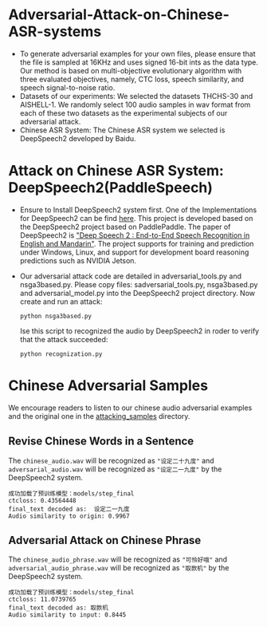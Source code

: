 # Adversarial-Attack-on-Chinese-ASR-systems

* To generate adversarial examples for your own files, please ensure that the file is sampled at 16KHz and uses signed 16-bit ints as the data type. Our method is based on multi-objective evolutionary algorithm with three evaluated objectives, namely, CTC loss, speech similarity, and speech signal-to-noise ratio.
* Datasets of our experiments: We selected the datasets THCHS-30 and AISHELL-1. We randomly select 100 audio samples in wav format from each of these two datasets as the experimental subjects of our adversarial attack.
* Chinese ASR System: The Chinese ASR system we selected is DeepSpeech2 developed by Baidu.

# Attack on Chinese ASR System: DeepSpeech2(PaddleSpeech)

* Ensure to Install DeepSpeech2 system first.
  One of the Implementations for DeepSpeech2 can be find [here](https://github.com/yeyupiaoling/PaddlePaddle-DeepSpeech). This project is developed based on the DeepSpeech2 project based on PaddlePaddle. The paper of DeepSpeech2 is [&#34;Deep Speech 2 : End-to-End Speech Recognition in English and Mandarin&#34;](http://proceedings.mlr.press/v48/amodei16.pdf). The project supports for training and prediction under Windows, Linux, and support for development board reasoning predictions such as NVIDIA Jetson.
* Our adversarial attack code are detailed in adversarial_tools.py and nsga3based.py. Please copy files: sadversarial_tools.py, nsga3based.py and adversarial_model.py into the DeepSpeech2 project directory.
  Now create and run an attack:

  ```
  python nsga3based.py
  ```

  Ise this script to recognized the audio by DeepSpeech2 in roder to verify that the attack succeeded:

  ```
  python recognization.py
  ```

# Chinese Adversarial Samples

We encourage readers to listen to our chinese audio adversarial examples and the original one in the [attacking_samples](attacking_samples) directory.

## Revise Chinese Words in a Sentence

The `chinese_audio.wav` will be recognized as `"设定二十九度"`  and `adversarial_audio.wav` will be recognized as `"设定二一九度"` by the DeepSpeech2 system.

```
成功加载了预训练模型：models/step_final
ctcloss: 0.43564448
final_text decoded as:  设定二一九度
Audio similarity to origin: 0.9967
```

## Adversarial Attack on Chinese Phrase

The `chinese_audio_phrase.wav` will be recognized as `"可怜好哦"`  and `adversarial_audio_phrase.wav` will be recognized as `"取款机"` by the DeepSpeech2 system.

```
成功加载了预训练模型：models/step_final
ctcloss: 11.0739765
final_text decoded as: 取款机
Audio similarity to input: 0.8445
```
